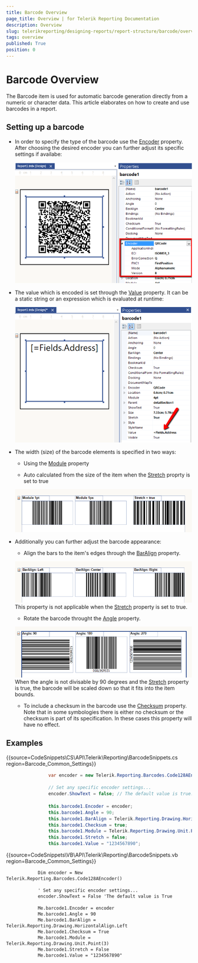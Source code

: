```yaml
---
title: Barcode Overview
page_title: Overview | for Telerik Reporting Documentation
description: Overview
slug: telerikreporting/designing-reports/report-structure/barcode/overview
tags: overview
published: True
position: 0
---
```


# Barcode Overview



The Barcode item is used for automatic barcode generation directly from a numeric or character data. This article elaborates on how to create and use barcodes in a report.

## Setting up a barcode

* In order to specify the type of the barcode use the [Encoder](/reporting/api/Telerik.Reporting.Barcode#Telerik_Reporting_Barcode_Encoder)  property.             After choosing the desired encoder you can further adjust its specific settings if availabe:  

  ![barcode-encoder-property](images/Barcodes/barcode-encoder-property.png)

* The value which is encoded is set through the               [Value](/reporting/api/Telerik.Reporting.Barcode#Telerik_Reporting_Barcode_Value) property.               It can be a static string or an expression which is evaluated at runtime:               

  ![barcode-value-property](images/Barcodes/barcode-value-property.png)

* The width (size) of the barcode elements is specified in two ways:

   + Using the [Module](/reporting/api/Telerik.Reporting.Barcode#Telerik_Reporting_Barcode_Module) property                 

   + Auto calculated from the size of the item when the [Stretch](/reporting/api/Telerik.Reporting.Barcode#Telerik_Reporting_Barcode_Stretch) proprty is set to true                   

  ![barcode-module-stretch-property](images/Barcodes/barcode-module-stretch-property.png)

* Additionally you can further adjust the barcode appearance:

   + Align the bars to the item's edges through the [BarAlign](/reporting/api/Telerik.Reporting.Barcode#Telerik_Reporting_Barcode_BarAlign) property.                   

  ![barcode-baralign-property](images/Barcodes/barcode-baralign-property.png)This property is not applicable when the [Stretch](/reporting/api/Telerik.Reporting.Barcode#Telerik_Reporting_Barcode_Stretch) property is set to true.                 

   + Rotate the barcode throught the [Angle](/reporting/api/Telerik.Reporting.Barcode#Telerik_Reporting_Barcode_Angle) property.                   

  ![barcode-angle-property](images/Barcodes/barcode-angle-property.png)When the angle is not divisable by 90 degrees and the [Stretch](/reporting/api/Telerik.Reporting.Barcode#Telerik_Reporting_Barcode_Stretch) property is true,                   the barcode will be scaled down so that it fits into the item bounds.                 

   + To include a checksum in the barcode use the [Checksum](/reporting/api/Telerik.Reporting.Barcode#Telerik_Reporting_Barcode_Checksum) property.                   Note that in some symbologies there is either no checksum or the checksum is part of its specification.                   In these cases this property will have no effect.                 

## Examples

{{source=CodeSnippets\CS\API\Telerik\Reporting\BarcodeSnippets.cs region=Barcode_Common_Settings}}
````cs
	            var encoder = new Telerik.Reporting.Barcodes.Code128AEncoder();
	
	            // Set any specific encoder settings...
	            encoder.ShowText = false; // The default value is true.
	
	            this.barcode1.Encoder = encoder;
	            this.barcode1.Angle = 90;
	            this.barcode1.BarAlign = Telerik.Reporting.Drawing.HorizontalAlign.Left;
	            this.barcode1.Checksum = true;
	            this.barcode1.Module = Telerik.Reporting.Drawing.Unit.Point(3);
	            this.barcode1.Stretch = false;
	            this.barcode1.Value = "1234567890";
````
{{source=CodeSnippets\VB\API\Telerik\Reporting\BarcodeSnippets.vb region=Barcode_Common_Settings}}
````vbnet
	        Dim encoder = New Telerik.Reporting.Barcodes.Code128AEncoder()
	
	        ' Set any specific encoder settings...
	        encoder.ShowText = False 'The default value is True
	
	        Me.barcode1.Encoder = encoder
	        Me.barcode1.Angle = 90
	        Me.barcode1.BarAlign = Telerik.Reporting.Drawing.HorizontalAlign.Left
	        Me.barcode1.Checksum = True
	        Me.barcode1.Module = Telerik.Reporting.Drawing.Unit.Point(3)
	        Me.barcode1.Stretch = False
	        Me.barcode1.Value = "1234567890"
````

